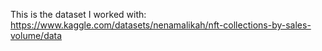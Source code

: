 This is the dataset I worked with: https://www.kaggle.com/datasets/nenamalikah/nft-collections-by-sales-volume/data
